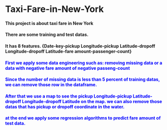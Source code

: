 # Taxi-Fare-in-New-York
#### This project is about taxi fare in New York
#### There are some training and test datas.
#### It has 8 features. {Date-key-pickup Longitude-pickup Latitude-dropoff Longitude-dropoff Latitude-fare amount-passenger-count}
#### <font color='blue'> **First we apply some data engineering such as: removing missing data or a data with negative fare amount of negative passeng-count**
#### <font color='blue'> Since the number of missing data is less than 5 percent of training datas, we can remove those row in the dataframe.
  #### <font color='blue'> After that we use a map to see the pickup Longitude-pickup Latitude-dropoff Longitude-dropoff Latitude on the map. we can also remove those datas that has pickup or dropoff coordinate in the water.
  #### at the end we apply some regression algorithms to predict fare amount of test data.
